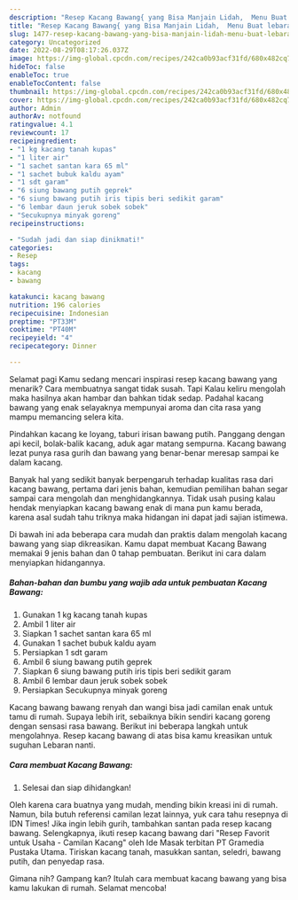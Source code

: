 ```yaml
---
description: "Resep Kacang Bawang{ yang Bisa Manjain Lidah,  Menu Buat lebaran"
title: "Resep Kacang Bawang{ yang Bisa Manjain Lidah,  Menu Buat lebaran"
slug: 1477-resep-kacang-bawang-yang-bisa-manjain-lidah-menu-buat-lebaran
category: Uncategorized
date: 2022-08-29T08:17:26.037Z
image: https://img-global.cpcdn.com/recipes/242ca0b93acf31fd/680x482cq70/kacang-bawang-foto-resep-utama.jpg
hideToc: false
enableToc: true
enableTocContent: false
thumbnail: https://img-global.cpcdn.com/recipes/242ca0b93acf31fd/680x482cq70/kacang-bawang-foto-resep-utama.jpg
cover: https://img-global.cpcdn.com/recipes/242ca0b93acf31fd/680x482cq70/kacang-bawang-foto-resep-utama.jpg
author: Admin
authorAv: notfound
ratingvalue: 4.1
reviewcount: 17
recipeingredient:
- "1 kg kacang tanah kupas"
- "1 liter air"
- "1 sachet santan kara 65 ml"
- "1 sachet bubuk kaldu ayam"
- "1 sdt garam"
- "6 siung bawang putih geprek"
- "6 siung bawang putih iris tipis beri sedikit garam"
- "6 lembar daun jeruk sobek sobek"
- "Secukupnya minyak goreng"
recipeinstructions:

- "Sudah jadi dan siap dinikmati!"
categories:
- Resep
tags:
- kacang
- bawang

katakunci: kacang bawang 
nutrition: 196 calories
recipecuisine: Indonesian
preptime: "PT33M"
cooktime: "PT40M"
recipeyield: "4"
recipecategory: Dinner

---
```



Selamat pagi Kamu sedang mencari inspirasi resep kacang bawang yang menarik? Cara membuatnya sangat tidak susah. Tapi Kalau keliru mengolah maka hasilnya akan hambar dan bahkan tidak sedap. Padahal kacang bawang yang enak selayaknya mempunyai aroma dan cita rasa yang mampu memancing selera kita.


Pindahkan kacang ke loyang, taburi irisan bawang putih. Panggang dengan api kecil, bolak-balik kacang, aduk agar matang sempurna. Kacang bawang lezat punya rasa gurih dan bawang yang benar-benar meresap sampai ke dalam kacang.

Banyak hal yang sedikit banyak berpengaruh terhadap kualitas rasa dari kacang bawang, pertama dari jenis bahan, kemudian pemilihan bahan segar sampai cara mengolah dan menghidangkannya. Tidak usah pusing kalau hendak menyiapkan kacang bawang enak di mana pun kamu berada, karena asal sudah tahu triknya maka hidangan ini dapat jadi sajian istimewa.


Di bawah ini ada beberapa cara mudah dan praktis dalam mengolah kacang bawang yang siap dikreasikan. Kamu dapat membuat Kacang Bawang memakai 9 jenis bahan dan 0 tahap pembuatan. Berikut ini cara dalam menyiapkan hidangannya.

<!--inarticleads1-->

##### Bahan-bahan dan bumbu yang wajib ada untuk pembuatan Kacang Bawang:

1. Gunakan 1 kg kacang tanah kupas
1. Ambil 1 liter air
1. Siapkan 1 sachet santan kara 65 ml
1. Gunakan 1 sachet bubuk kaldu ayam
1. Persiapkan 1 sdt garam
1. Ambil 6 siung bawang putih geprek
1. Siapkan 6 siung bawang putih iris tipis beri sedikit garam
1. Ambil 6 lembar daun jeruk sobek sobek
1. Persiapkan Secukupnya minyak goreng


Kacang bawang bawang renyah dan wangi bisa jadi camilan enak untuk tamu di rumah. Supaya lebih irit, sebaiknya bikin sendiri kacang goreng dengan sensasi rasa bawang. Berikut ini beberapa langkah untuk mengolahnya. Resep kacang bawang di atas bisa kamu kreasikan untuk suguhan Lebaran nanti. 

<!--inarticleads2-->

##### Cara membuat Kacang Bawang:


1. Selesai dan siap dihidangkan!

Oleh karena cara buatnya yang mudah, mending bikin kreasi ini di rumah. Namun, bila butuh referensi camilan lezat lainnya, yuk cara tahu resepnya di IDN Times! Jika ingin lebih gurih, tambahkan santan pada resep kacang bawang. Selengkapnya, ikuti resep kacang bawang dari &#34;Resep Favorit untuk Usaha - Camilan Kacang&#34; oleh Ide Masak terbitan PT Gramedia Pustaka Utama. Tiriskan kacang tanah, masukkan santan, seledri, bawang putih, dan penyedap rasa. 

Gimana nih? Gampang kan? Itulah cara membuat kacang bawang yang bisa kamu lakukan di rumah. Selamat mencoba!
